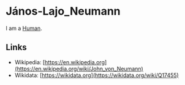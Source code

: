 # János-Lajo_Neumann

I am a [Human](40000001.md).

## Links

- Wikipedia: [https://en.wikipedia.org](https://en.wikipedia.org/wiki/John_von_Neumann)
- Wikidata: [https://wikidata.org](https://wikidata.org/wiki/Q17455)
